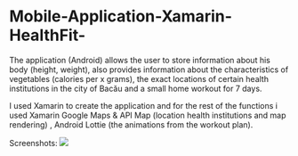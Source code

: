 # Mobile-Application-Xamarin-HealthFit-
The application (Android) allows the user to store information about his body (height, weight), also provides information about the characteristics of vegetables (calories per x grams), the exact locations of certain health institutions in the city of Bacău and a small home workout for 7 days.

I used Xamarin to create the application and for the rest of the functions i used Xamarin Google Maps & API Map (location health institutions and map rendering) , Android Lottie (the animations from the workout plan).

Screenshots:
![](readmeimages/1.jpeg)
